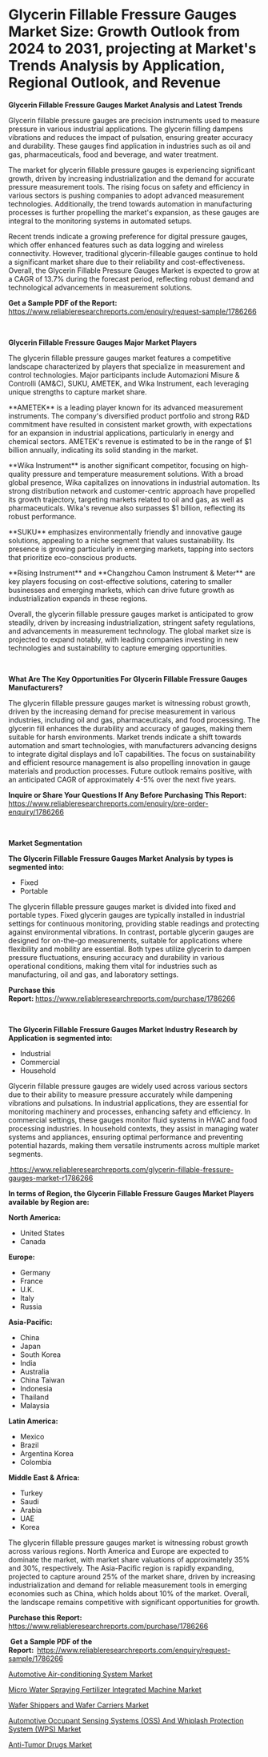 <p><h1>Glycerin Fillable Fressure Gauges Market Size: Growth Outlook from 2024 to 2031, projecting at Market's Trends Analysis by Application, Regional Outlook, and Revenue</h1></p><p><strong>Glycerin Fillable Fressure Gauges Market Analysis and Latest Trends</strong></p>
<p><p>Glycerin fillable pressure gauges are precision instruments used to measure pressure in various industrial applications. The glycerin filling dampens vibrations and reduces the impact of pulsation, ensuring greater accuracy and durability. These gauges find application in industries such as oil and gas, pharmaceuticals, food and beverage, and water treatment.</p><p>The market for glycerin fillable pressure gauges is experiencing significant growth, driven by increasing industrialization and the demand for accurate pressure measurement tools. The rising focus on safety and efficiency in various sectors is pushing companies to adopt advanced measurement technologies. Additionally, the trend towards automation in manufacturing processes is further propelling the market's expansion, as these gauges are integral to the monitoring systems in automated setups.</p><p>Recent trends indicate a growing preference for digital pressure gauges, which offer enhanced features such as data logging and wireless connectivity. However, traditional glycerin-filleable gauges continue to hold a significant market share due to their reliability and cost-effectiveness. Overall, the Glycerin Fillable Pressure Gauges Market is expected to grow at a CAGR of 13.7% during the forecast period, reflecting robust demand and technological advancements in measurement solutions.</p></p>
<p><strong>Get a Sample PDF of the Report:&nbsp;</strong> <a href="https://www.reliableresearchreports.com/enquiry/request-sample/1786266?utm_campaign=7&utm_medium=2&utm_source=Github&utm_content=ia&utm_term=13102024&utm_id=glycerin-fillable-fressure-gauges">https://www.reliableresearchreports.com/enquiry/request-sample/1786266</a></p>
<p>&nbsp;</p>
<p><strong>Glycerin Fillable Fressure Gauges Major Market Players</strong></p>
<p><p>The glycerin fillable pressure gauges market features a competitive landscape characterized by players that specialize in measurement and control technologies. Major participants include Automazioni Misure & Controlli (AM&C), SUKU, AMETEK, and Wika Instrument, each leveraging unique strengths to capture market share.</p><p>**AMETEK** is a leading player known for its advanced measurement instruments. The company's diversified product portfolio and strong R&D commitment have resulted in consistent market growth, with expectations for an expansion in industrial applications, particularly in energy and chemical sectors. AMETEK's revenue is estimated to be in the range of $1 billion annually, indicating its solid standing in the market.</p><p>**Wika Instrument** is another significant competitor, focusing on high-quality pressure and temperature measurement solutions. With a broad global presence, Wika capitalizes on innovations in industrial automation. Its strong distribution network and customer-centric approach have propelled its growth trajectory, targeting markets related to oil and gas, as well as pharmaceuticals. Wika's revenue also surpasses $1 billion, reflecting its robust performance.</p><p>**SUKU** emphasizes environmentally friendly and innovative gauge solutions, appealing to a niche segment that values sustainability. Its presence is growing particularly in emerging markets, tapping into sectors that prioritize eco-conscious products.</p><p>**Rising Instrument** and **Changzhou Camon Instrument & Meter** are key players focusing on cost-effective solutions, catering to smaller businesses and emerging markets, which can drive future growth as industrialization expands in these regions.</p><p>Overall, the glycerin fillable pressure gauges market is anticipated to grow steadily, driven by increasing industrialization, stringent safety regulations, and advancements in measurement technology. The global market size is projected to expand notably, with leading companies investing in new technologies and sustainability to capture emerging opportunities.</p></p>
<p>&nbsp;</p>
<p><strong>What Are The Key Opportunities For Glycerin Fillable Fressure Gauges Manufacturers?</strong></p>
<p><p>The glycerin fillable pressure gauges market is witnessing robust growth, driven by the increasing demand for precise measurement in various industries, including oil and gas, pharmaceuticals, and food processing. The glycerin fill enhances the durability and accuracy of gauges, making them suitable for harsh environments. Market trends indicate a shift towards automation and smart technologies, with manufacturers advancing designs to integrate digital displays and IoT capabilities. The focus on sustainability and efficient resource management is also propelling innovation in gauge materials and production processes. Future outlook remains positive, with an anticipated CAGR of approximately 4-5% over the next five years.</p></p>
<p><strong>Inquire or Share Your Questions If Any Before Purchasing This Report:</strong> <a href="https://www.reliableresearchreports.com/enquiry/pre-order-enquiry/1786266?utm_campaign=7&utm_medium=2&utm_source=Github&utm_content=ia&utm_term=13102024&utm_id=glycerin-fillable-fressure-gauges">https://www.reliableresearchreports.com/enquiry/pre-order-enquiry/1786266</a></p>
<p>&nbsp;</p>
<p><strong>Market Segmentation</strong></p>
<p><strong>The Glycerin Fillable Fressure Gauges Market Analysis by types is segmented into:</strong></p>
<p><ul><li>Fixed</li><li>Portable</li></ul></p>
<p><p>The glycerin fillable pressure gauges market is divided into fixed and portable types. Fixed glycerin gauges are typically installed in industrial settings for continuous monitoring, providing stable readings and protecting against environmental vibrations. In contrast, portable glycerin gauges are designed for on-the-go measurements, suitable for applications where flexibility and mobility are essential. Both types utilize glycerin to dampen pressure fluctuations, ensuring accuracy and durability in various operational conditions, making them vital for industries such as manufacturing, oil and gas, and laboratory settings.</p></p>
<p><strong>Purchase this Report:&nbsp;</strong><a href="https://www.reliableresearchreports.com/purchase/1786266?utm_campaign=7&utm_medium=2&utm_source=Github&utm_content=ia&utm_term=13102024&utm_id=glycerin-fillable-fressure-gauges">https://www.reliableresearchreports.com/purchase/1786266</a></p>
<p>&nbsp;</p>
<p><strong>The Glycerin Fillable Fressure Gauges Market Industry Research by Application is segmented into:</strong></p>
<p><ul><li>Industrial</li><li>Commercial</li><li>Household</li></ul></p>
<p><p>Glycerin fillable pressure gauges are widely used across various sectors due to their ability to measure pressure accurately while dampening vibrations and pulsations. In industrial applications, they are essential for monitoring machinery and processes, enhancing safety and efficiency. In commercial settings, these gauges monitor fluid systems in HVAC and food processing industries. In household contexts, they assist in managing water systems and appliances, ensuring optimal performance and preventing potential hazards, making them versatile instruments across multiple market segments.</p></p>
<p><a href="https://www.reliableresearchreports.com/glycerin-fillable-fressure-gauges-market-r1786266?utm_campaign=7&utm_medium=2&utm_source=Github&utm_content=ia&utm_term=13102024&utm_id=glycerin-fillable-fressure-gauges">&nbsp;https://www.reliableresearchreports.com/glycerin-fillable-fressure-gauges-market-r1786266</a></p>
<p><strong>In terms of Region, the Glycerin Fillable Fressure Gauges Market Players available by Region are:</strong></p>
<p>
    <p> <strong> North America: </strong>
        <ul>
            <li>United States</li>
            <li>Canada</li>
        </ul>
        </p> 
    <p> <strong> Europe: </strong>
        <ul>
            <li>Germany</li>
            <li>France</li>
            <li>U.K.</li>
            <li>Italy</li>
            <li>Russia</li>
        </ul>
        </p> 
    <p> <strong> Asia-Pacific: </strong>
        <ul>
            <li>China</li>
            <li>Japan</li>
            <li>South Korea</li>
            <li>India</li>
            <li>Australia</li>
            <li>China Taiwan</li>
            <li>Indonesia</li>
            <li>Thailand</li>
            <li>Malaysia</li>
        </ul>
        </p> 
    <p> <strong> Latin America: </strong>
        <ul>
            <li>Mexico</li>
            <li>Brazil</li>
            <li>Argentina Korea</li>
            <li>Colombia</li>
        </ul>
        </p> 
    <p> <strong> Middle East & Africa: </strong>
        <ul>
            <li>Turkey</li>
            <li>Saudi</li>
            <li>Arabia</li>
            <li>UAE</li>
            <li>Korea</li>
        </ul>
    </p>
    </p>
<p><p>The glycerin fillable pressure gauges market is witnessing robust growth across various regions. North America and Europe are expected to dominate the market, with market share valuations of approximately 35% and 30%, respectively. The Asia-Pacific region is rapidly expanding, projected to capture around 25% of the market share, driven by increasing industrialization and demand for reliable measurement tools in emerging economies such as China, which holds about 10% of the market. Overall, the landscape remains competitive with significant opportunities for growth.</p></p>
<p><strong>Purchase this Report: </strong><a href="https://www.reliableresearchreports.com/purchase/1786266?utm_campaign=7&utm_medium=2&utm_source=Github&utm_content=ia&utm_term=13102024&utm_id=glycerin-fillable-fressure-gauges">https://www.reliableresearchreports.com/purchase/1786266</a></p>
<p>&nbsp;<strong>Get a Sample PDF of the Report:&nbsp;&nbsp;</strong><a href="https://www.reliableresearchreports.com/enquiry/request-sample/1786266?utm_campaign=7&utm_medium=2&utm_source=Github&utm_content=ia&utm_term=13102024&utm_id=glycerin-fillable-fressure-gauges">https://www.reliableresearchreports.com/enquiry/request-sample/1786266</a></p>
<p><strong></strong></p>
<p><p><a href="https://www.linkedin.com/pulse/automotive-air-conditioning-system-market-dynamics-application-wflhe?utm_campaign=7&utm_medium=2&utm_source=Github&utm_content=ia&utm_term=13102024&utm_id=glycerin-fillable-fressure-gauges">Automotive Air-conditioning System Market</a></p><p><a href="https://github.com/malandranz3ggo/Market-Research-Report-List-1/blob/main/micro-water-spraying-fertilizer-integrated-machine-market.md?utm_campaign=7&utm_medium=2&utm_source=Github&utm_content=ia&utm_term=13102024&utm_id=glycerin-fillable-fressure-gauges">Micro Water Spraying Fertilizer Integrated Machine Market</a></p><p><a href="https://github.com/haydee0czminge/Market-Research-Report-List-1/blob/main/wafer-shippers-and-wafer-carriers-market.md?utm_campaign=7&utm_medium=2&utm_source=Github&utm_content=ia&utm_term=13102024&utm_id=glycerin-fillable-fressure-gauges">Wafer Shippers and Wafer Carriers Market</a></p><p><a href="https://www.linkedin.com/pulse/global-automotive-occupant-sensing-systems-oss-whiplash-devke?utm_campaign=7&utm_medium=2&utm_source=Github&utm_content=ia&utm_term=13102024&utm_id=glycerin-fillable-fressure-gauges">Automotive Occupant Sensing Systems (OSS) And Whiplash Protection System (WPS) Market</a></p><p><a href="https://www.linkedin.com/pulse/future-innovation-global-anti-tumor-drugs-market-growth-opportunities-nkymf?utm_campaign=7&utm_medium=2&utm_source=Github&utm_content=ia&utm_term=13102024&utm_id=glycerin-fillable-fressure-gauges">Anti-Tumor Drugs Market</a></p></p>